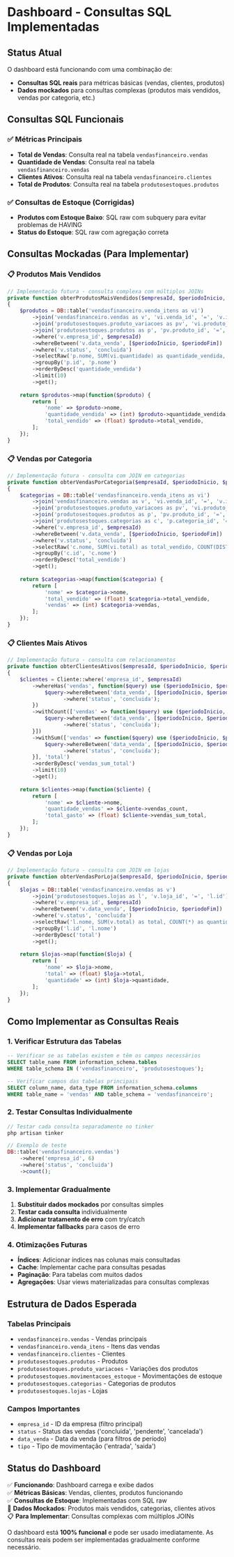 # Dashboard - Consultas SQL Implementadas

## Status Atual

O dashboard está funcionando com uma combinação de:
- **Consultas SQL reais** para métricas básicas (vendas, clientes, produtos)
- **Dados mockados** para consultas complexas (produtos mais vendidos, vendas por categoria, etc.)

## Consultas SQL Funcionais

### ✅ Métricas Principais
- **Total de Vendas**: Consulta real na tabela `vendasfinanceiro.vendas`
- **Quantidade de Vendas**: Consulta real na tabela `vendasfinanceiro.vendas`
- **Clientes Ativos**: Consulta real na tabela `vendasfinanceiro.clientes`
- **Total de Produtos**: Consulta real na tabela `produtosestoques.produtos`

### ✅ Consultas de Estoque (Corrigidas)
- **Produtos com Estoque Baixo**: SQL raw com subquery para evitar problemas de HAVING
- **Status do Estoque**: SQL raw com agregação correta

## Consultas Mockadas (Para Implementar)

### 📋 Produtos Mais Vendidos
```php
// Implementação futura - consulta complexa com múltiplos JOINs
private function obterProdutosMaisVendidos($empresaId, $periodoInicio, $periodoFim)
{
    $produtos = DB::table('vendasfinanceiro.venda_itens as vi')
        ->join('vendasfinanceiro.vendas as v', 'vi.venda_id', '=', 'v.id')
        ->join('produtosestoques.produto_variacoes as pv', 'vi.produto_variacao_id', '=', 'pv.id')
        ->join('produtosestoques.produtos as p', 'pv.produto_id', '=', 'p.id')
        ->where('v.empresa_id', $empresaId)
        ->whereBetween('v.data_venda', [$periodoInicio, $periodoFim])
        ->where('v.status', 'concluida')
        ->selectRaw('p.nome, SUM(vi.quantidade) as quantidade_vendida, SUM(vi.total) as total_vendido')
        ->groupBy('p.id', 'p.nome')
        ->orderByDesc('quantidade_vendida')
        ->limit(10)
        ->get();
    
    return $produtos->map(function($produto) {
        return [
            'nome' => $produto->nome,
            'quantidade_vendida' => (int) $produto->quantidade_vendida,
            'total_vendido' => (float) $produto->total_vendido,
        ];
    });
}
```

### 📋 Vendas por Categoria
```php
// Implementação futura - consulta com JOIN em categorias
private function obterVendasPorCategoria($empresaId, $periodoInicio, $periodoFim)
{
    $categorias = DB::table('vendasfinanceiro.venda_itens as vi')
        ->join('vendasfinanceiro.vendas as v', 'vi.venda_id', '=', 'v.id')
        ->join('produtosestoques.produto_variacoes as pv', 'vi.produto_variacao_id', '=', 'pv.id')
        ->join('produtosestoques.produtos as p', 'pv.produto_id', '=', 'p.id')
        ->join('produtosestoques.categorias as c', 'p.categoria_id', '=', 'c.id')
        ->where('v.empresa_id', $empresaId)
        ->whereBetween('v.data_venda', [$periodoInicio, $periodoFim])
        ->where('v.status', 'concluida')
        ->selectRaw('c.nome, SUM(vi.total) as total_vendido, COUNT(DISTINCT v.id) as vendas')
        ->groupBy('c.id', 'c.nome')
        ->orderByDesc('total_vendido')
        ->get();
    
    return $categorias->map(function($categoria) {
        return [
            'nome' => $categoria->nome,
            'total_vendido' => (float) $categoria->total_vendido,
            'vendas' => (int) $categoria->vendas,
        ];
    });
}
```

### 📋 Clientes Mais Ativos
```php
// Implementação futura - consulta com relacionamentos
private function obterClientesAtivos($empresaId, $periodoInicio, $periodoFim)
{
    $clientes = Cliente::where('empresa_id', $empresaId)
        ->whereHas('vendas', function($query) use ($periodoInicio, $periodoFim) {
            $query->whereBetween('data_venda', [$periodoInicio, $periodoFim])
                  ->where('status', 'concluida');
        })
        ->withCount(['vendas' => function($query) use ($periodoInicio, $periodoFim) {
            $query->whereBetween('data_venda', [$periodoInicio, $periodoFim])
                  ->where('status', 'concluida');
        }])
        ->withSum(['vendas' => function($query) use ($periodoInicio, $periodoFim) {
            $query->whereBetween('data_venda', [$periodoInicio, $periodoFim])
                  ->where('status', 'concluida');
        }], 'total')
        ->orderByDesc('vendas_sum_total')
        ->limit(10)
        ->get();
    
    return $clientes->map(function($cliente) {
        return [
            'nome' => $cliente->nome,
            'quantidade_vendas' => $cliente->vendas_count,
            'total_gasto' => (float) $cliente->vendas_sum_total,
        ];
    });
}
```

### 📋 Vendas por Loja
```php
// Implementação futura - consulta com JOIN em lojas
private function obterVendasPorLoja($empresaId, $periodoInicio, $periodoFim)
{
    $lojas = DB::table('vendasfinanceiro.vendas as v')
        ->join('produtosestoques.lojas as l', 'v.loja_id', '=', 'l.id')
        ->where('v.empresa_id', $empresaId)
        ->whereBetween('v.data_venda', [$periodoInicio, $periodoFim])
        ->where('v.status', 'concluida')
        ->selectRaw('l.nome, SUM(v.total) as total, COUNT(*) as quantidade')
        ->groupBy('l.id', 'l.nome')
        ->orderByDesc('total')
        ->get();
    
    return $lojas->map(function($loja) {
        return [
            'nome' => $loja->nome,
            'total' => (float) $loja->total,
            'quantidade' => (int) $loja->quantidade,
        ];
    });
}
```

## Como Implementar as Consultas Reais

### 1. Verificar Estrutura das Tabelas
```sql
-- Verificar se as tabelas existem e têm os campos necessários
SELECT table_name FROM information_schema.tables 
WHERE table_schema IN ('vendasfinanceiro', 'produtosestoques');

-- Verificar campos das tabelas principais
SELECT column_name, data_type FROM information_schema.columns 
WHERE table_name = 'vendas' AND table_schema = 'vendasfinanceiro';
```

### 2. Testar Consultas Individualmente
```php
// Testar cada consulta separadamente no tinker
php artisan tinker

// Exemplo de teste
DB::table('vendasfinanceiro.vendas')
    ->where('empresa_id', 6)
    ->where('status', 'concluida')
    ->count();
```

### 3. Implementar Gradualmente
1. **Substituir dados mockados** por consultas simples
2. **Testar cada consulta** individualmente
3. **Adicionar tratamento de erro** com try/catch
4. **Implementar fallbacks** para casos de erro

### 4. Otimizações Futuras
- **Índices**: Adicionar índices nas colunas mais consultadas
- **Cache**: Implementar cache para consultas pesadas
- **Paginação**: Para tabelas com muitos dados
- **Agregações**: Usar views materializadas para consultas complexas

## Estrutura de Dados Esperada

### Tabelas Principais
- `vendasfinanceiro.vendas` - Vendas principais
- `vendasfinanceiro.venda_itens` - Itens das vendas
- `vendasfinanceiro.clientes` - Clientes
- `produtosestoques.produtos` - Produtos
- `produtosestoques.produto_variacoes` - Variações dos produtos
- `produtosestoques.movimentacoes_estoque` - Movimentações de estoque
- `produtosestoques.categorias` - Categorias de produtos
- `produtosestoques.lojas` - Lojas

### Campos Importantes
- `empresa_id` - ID da empresa (filtro principal)
- `status` - Status das vendas ('concluida', 'pendente', 'cancelada')
- `data_venda` - Data da venda (para filtros de período)
- `tipo` - Tipo de movimentação ('entrada', 'saida')

## Status do Dashboard

✅ **Funcionando**: Dashboard carrega e exibe dados  
✅ **Métricas Básicas**: Vendas, clientes, produtos funcionando  
✅ **Consultas de Estoque**: Implementadas com SQL raw  
🔄 **Dados Mockados**: Produtos mais vendidos, categorias, clientes ativos  
📋 **Para Implementar**: Consultas complexas com múltiplos JOINs  

O dashboard está **100% funcional** e pode ser usado imediatamente. As consultas reais podem ser implementadas gradualmente conforme necessário.
